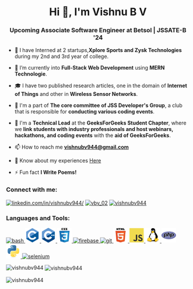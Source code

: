 <h1 align="center">Hi 👋, I'm Vishnu B V</h1>
<h3 align="center">Upcoming Associate Software Engineer at Betsol | JSSATE-B '24</h3>

<!-- <p align="left"> <a href="https://github.com/ryo-ma/github-profile-trophy"><img src="https://github-profile-trophy.vercel.app/?username=vishnubv944" alt="vishnubv944" /></a> </p> -->

- 🔭 I have Interned at 2 startups,**Xplore Sports and Zysk Technologies** during my 2nd and 3rd year of college. 

- 🌱 I’m currently into **Full-Stack Web Development** using **MERN Technologie**.

- 🎓 I have two published research articles, one in the domain of **Internet of Things** and other in **Wireless Sensor Networks**.

- 👯 I'm a part of **The core committee of JSS Developer's Group**, a club that is responsible for **conducting various coding events**.

- 🤝 I'm a **Technical Lead** at the **GeeksForGeeks Student Chapter**, where we **link students with industry professionals and host webinars, hackathons, and coding events** with the **aid of GeeksForGeeks**.

- 📫 How to reach me **vishnubv944@gmail.com**

- 📄 Know about my experiences [Here](https://drive.google.com/file/d/1IYYVOElq3f-Jvh5ypmRKS_fdL8tES8Ul/view?usp=drive_link)

- ⚡ Fun fact **I Write Poems!**

<h3 align="left">Connect with me:</h3>
<p align="left">
<a href="https://linkedin.com/in/vishnubv944/" target="blank"><img align="center" src="https://raw.githubusercontent.com/rahuldkjain/github-profile-readme-generator/master/src/images/icons/Social/linked-in-alt.svg" alt="linkedin.com/in/vishnubv944/" height="30" width="40" /></a>
<a href="https://instagram.com/vbv_02" target="blank"><img align="center" src="https://raw.githubusercontent.com/rahuldkjain/github-profile-readme-generator/master/src/images/icons/Social/instagram.svg" alt="vbv_02" height="30" width="40" /></a>
<a href="https://www.leetcode.com/vishnubv944" target="blank"><img align="center" src="https://raw.githubusercontent.com/rahuldkjain/github-profile-readme-generator/master/src/images/icons/Social/leet-code.svg" alt="vishnubv944" height="30" width="40" /></a>
</p>

<h3 align="left">Languages and Tools:</h3>
<p align="left"> <a href="https://www.gnu.org/software/bash/" target="_blank" rel="noreferrer"> <img src="https://www.vectorlogo.zone/logos/gnu_bash/gnu_bash-icon.svg" alt="bash" width="40" height="40"/> </a> <a href="https://www.cprogramming.com/" target="_blank" rel="noreferrer"> <img src="https://raw.githubusercontent.com/devicons/devicon/master/icons/c/c-original.svg" alt="c" width="40" height="40"/> </a> <a href="https://www.w3schools.com/cpp/" target="_blank" rel="noreferrer"> <img src="https://raw.githubusercontent.com/devicons/devicon/master/icons/cplusplus/cplusplus-original.svg" alt="cplusplus" width="40" height="40"/> </a> <a href="https://www.w3schools.com/css/" target="_blank" rel="noreferrer"> <img src="https://raw.githubusercontent.com/devicons/devicon/master/icons/css3/css3-original-wordmark.svg" alt="css3" width="40" height="40"/> </a> <a href="https://firebase.google.com/" target="_blank" rel="noreferrer"> <img src="https://www.vectorlogo.zone/logos/firebase/firebase-icon.svg" alt="firebase" width="40" height="40"/> </a> <a href="https://git-scm.com/" target="_blank" rel="noreferrer"> <img src="https://www.vectorlogo.zone/logos/git-scm/git-scm-icon.svg" alt="git" width="40" height="40"/> </a> <a href="https://www.w3.org/html/" target="_blank" rel="noreferrer"> <img src="https://raw.githubusercontent.com/devicons/devicon/master/icons/html5/html5-original-wordmark.svg" alt="html5" width="40" height="40"/> </a> <a href="https://developer.mozilla.org/en-US/docs/Web/JavaScript" target="_blank" rel="noreferrer"> <img src="https://raw.githubusercontent.com/devicons/devicon/master/icons/javascript/javascript-original.svg" alt="javascript" width="40" height="40"/> </a> <a href="https://www.linux.org/" target="_blank" rel="noreferrer"> <img src="https://raw.githubusercontent.com/devicons/devicon/master/icons/linux/linux-original.svg" alt="linux" width="40" height="40"/> </a> <a href="https://www.php.net" target="_blank" rel="noreferrer"> <img src="https://raw.githubusercontent.com/devicons/devicon/master/icons/php/php-original.svg" alt="php" width="40" height="40"/> </a> <a href="https://www.python.org" target="_blank" rel="noreferrer"> <img src="https://raw.githubusercontent.com/devicons/devicon/master/icons/python/python-original.svg" alt="python" width="40" height="40"/> </a> <a href="https://www.selenium.dev" target="_blank" rel="noreferrer"> <img src="https://raw.githubusercontent.com/detain/svg-logos/780f25886640cef088af994181646db2f6b1a3f8/svg/selenium-logo.svg" alt="selenium" width="40" height="40"/> </a> </p>

<p><img align="left" src="https://github-readme-stats.vercel.app/api/top-langs?username=vishnubv944&show_icons=true&locale=en&layout=compact" alt="vishnubv944" /></p>

<p>&nbsp;<img align="center" src="https://github-readme-stats.vercel.app/api?username=vishnubv944&show_icons=true&locale=en" alt="vishnubv944" /></p>

<p><img align="center" src="https://github-readme-streak-stats.herokuapp.com/?user=vishnubv944&" alt="vishnubv944" /></p>
